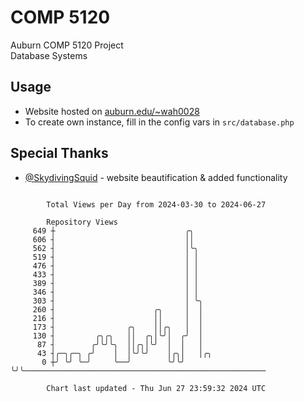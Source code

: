 # COMP 5120
Auburn COMP 5120 Project  
Database Systems

## Usage
- Website hosted on [auburn.edu/~wah0028](https://webhome.auburn.edu/~wah0028/)
- To create own instance, fill in the config vars in `src/database.php`

## Special Thanks
- [@SkydivingSquid](https://github.com/SkydivingSquid) - website beautification & added functionality

```

        Total Views per Day from 2024-03-30 to 2024-06-27

        Repository Views
     649 ┼                             ╭╮
     606 ┤                             ││
     562 ┤                             │╰╮
     519 ┤                             │ │
     476 ┤                             │ │
     433 ┤                             │ │
     389 ┤                             │ │
     346 ┤                             │ │
     303 ┤                             │ ╰╮
     260 ┤                      ╭╮     │  │
     216 ┤                      ││     │  │
     173 ┤                ╭╮    ││╭╮   │  │
     130 ┤         ╭╮╭╮   ││  ╭╮│╰╯│  ╭╯  │
      87 ┤        ╭╯╰╯╰╮  ││╭╮│╰╯  │  │   │
      43 ┤╭─╮╭─╮ ╭╯    │  │╰╯╰╯    │╭╮│   │╭╮
       0 ┼╯ ╰╯ ╰─╯     ╰──╯        ╰╯╰╯   ╰╯╰──────────────────────────────────────────────────────

        Chart last updated - Thu Jun 27 23:59:32 2024 UTC
        
```
